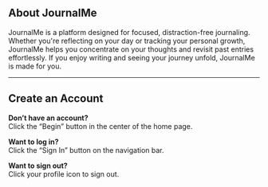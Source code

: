 ## About JournalMe

JournalMe is a platform designed for focused, distraction-free journaling. Whether you're reflecting on your day or tracking your personal growth, JournalMe helps you concentrate on your thoughts and revisit past entries effortlessly. If you enjoy writing and seeing your journey unfold, JournalMe is made for you.

---

## Create an Account

**Don’t have an account?**  
Click the “Begin” button in the center of the home page.

**Want to log in?**  
Click the “Sign In” button on the navigation bar.

**Want to sign out?**  
Click your profile icon to sign out.

